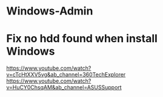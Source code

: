 # Windows-Admin

# Fix no hdd found when install Windows
https://www.youtube.com/watch?v=cTcHtXXV5vg&ab_channel=360TechExplorer \
https://www.youtube.com/watch?v=HuCY0ChsqAM&ab_channel=ASUSSupport
